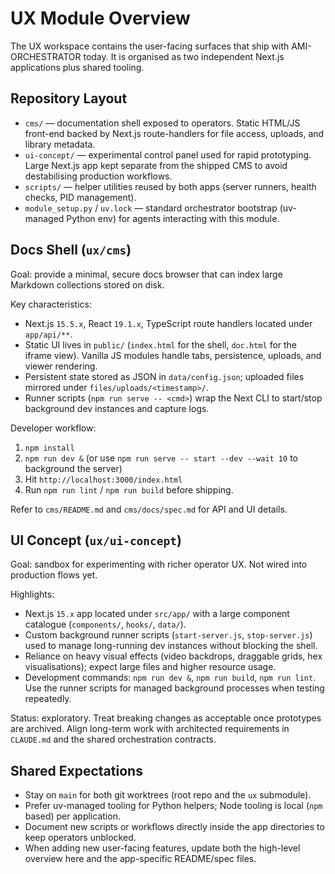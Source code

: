 # UX Module Overview

The UX workspace contains the user-facing surfaces that ship with AMI-ORCHESTRATOR today. It is organised as two independent Next.js applications plus shared tooling.

## Repository Layout

- `cms/` — documentation shell exposed to operators. Static HTML/JS front-end backed by Next.js route-handlers for file access, uploads, and library metadata.
- `ui-concept/` — experimental control panel used for rapid prototyping. Large Next.js app kept separate from the shipped CMS to avoid destabilising production workflows.
- `scripts/` — helper utilities reused by both apps (server runners, health checks, PID management).
- `module_setup.py` / `uv.lock` — standard orchestrator bootstrap (uv-managed Python env) for agents interacting with this module.

## Docs Shell (`ux/cms`)

Goal: provide a minimal, secure docs browser that can index large Markdown collections stored on disk.

Key characteristics:
- Next.js `15.5.x`, React `19.1.x`, TypeScript route handlers located under `app/api/**`.
- Static UI lives in `public/` (`index.html` for the shell, `doc.html` for the iframe view). Vanilla JS modules handle tabs, persistence, uploads, and viewer rendering.
- Persistent state stored as JSON in `data/config.json`; uploaded files mirrored under `files/uploads/<timestamp>/`.
- Runner scripts (`npm run serve -- <cmd>`) wrap the Next CLI to start/stop background dev instances and capture logs.

Developer workflow:
1. `npm install`
2. `npm run dev &` (or use `npm run serve -- start --dev --wait 10` to background the server)
3. Hit `http://localhost:3000/index.html`
4. Run `npm run lint` / `npm run build` before shipping.

Refer to `cms/README.md` and `cms/docs/spec.md` for API and UI details.

## UI Concept (`ux/ui-concept`)

Goal: sandbox for experimenting with richer operator UX. Not wired into production flows yet.

Highlights:
- Next.js `15.x` app located under `src/app/` with a large component catalogue (`components/`, `hooks/`, `data/`).
- Custom background runner scripts (`start-server.js`, `stop-server.js`) used to manage long-running dev instances without blocking the shell.
- Reliance on heavy visual effects (video backdrops, draggable grids, hex visualisations); expect large files and higher resource usage.
- Development commands: `npm run dev &`, `npm run build`, `npm run lint`. Use the runner scripts for managed background processes when testing repeatedly.

Status: exploratory. Treat breaking changes as acceptable once prototypes are archived. Align long-term work with architected requirements in `CLAUDE.md` and the shared orchestration contracts.

## Shared Expectations

- Stay on `main` for both git worktrees (root repo and the `ux` submodule).
- Prefer uv-managed tooling for Python helpers; Node tooling is local (`npm` based) per application.
- Document new scripts or workflows directly inside the app directories to keep operators unblocked.
- When adding new user-facing features, update both the high-level overview here and the app-specific README/spec files.
